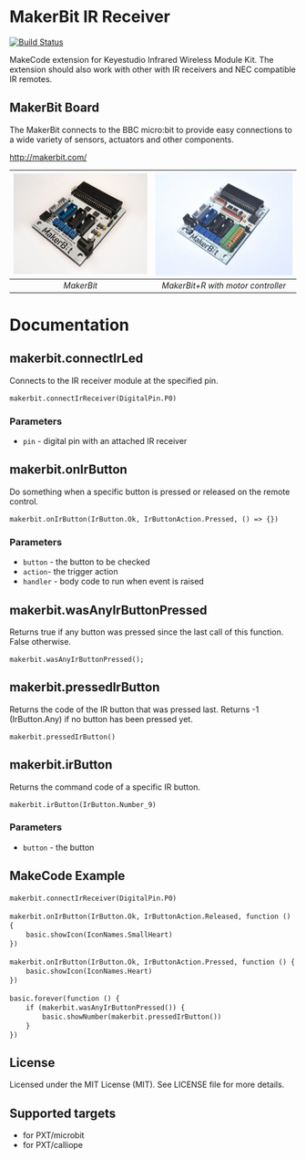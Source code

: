 # MakerBit IR Receiver

[![Build Status](https://travis-ci.org/1010Technologies/pxt-makerbit-ir-receiver.svg?branch=master)](https://travis-ci.org/1010Technologies/pxt-makerbit-ir-receiver)

MakeCode extension for Keyestudio Infrared Wireless Module Kit. The extension should also work with other with IR receivers and NEC compatible IR remotes.

## MakerBit Board

The MakerBit connects to the BBC micro:bit to provide easy connections to a wide variety of sensors, actuators and other components.

http://makerbit.com/

| ![MakerBit](https://github.com/1010Technologies/pxt-makerbit/raw/master/MakerBit.png "MakerBit") | ![MakerBit+R](https://github.com/1010Technologies/pxt-makerbit/raw/master/MakerBit+R.png "MakerBit+R") |
| :----------------------------------------------------------------------------------------------: | :----------------------------------------------------------------------------------------------------: |
|                                            _MakerBit_                                            |                                   _MakerBit+R with motor controller_                                   |

# Documentation

## makerbit.connectIrLed

Connects to the IR receiver module at the specified pin.

```sig
makerbit.connectIrReceiver(DigitalPin.P0)
```

### Parameters

- `pin` - digital pin with an attached IR receiver

## makerbit.onIrButton

Do something when a specific button is pressed or released on the remote control.

```sig
makerbit.onIrButton(IrButton.Ok, IrButtonAction.Pressed, () => {})
```

### Parameters

- `button` - the button to be checked
- `action`- the trigger action
- `handler` - body code to run when event is raised

## makerbit.wasAnyIrButtonPressed

Returns true if any button was pressed since the last call of this function. False otherwise.

```sig
makerbit.wasAnyIrButtonPressed();
```

## makerbit.pressedIrButton

Returns the code of the IR button that was pressed last. Returns -1 (IrButton.Any) if no button has been pressed yet.

```sig
makerbit.pressedIrButton()
```

## makerbit.irButton

Returns the command code of a specific IR button.

```sig
makerbit.irButton(IrButton.Number_9)
```

### Parameters

- `button` - the button

## MakeCode Example

```blocks
makerbit.connectIrReceiver(DigitalPin.P0)

makerbit.onIrButton(IrButton.Ok, IrButtonAction.Released, function () {
    basic.showIcon(IconNames.SmallHeart)
})

makerbit.onIrButton(IrButton.Ok, IrButtonAction.Pressed, function () {
    basic.showIcon(IconNames.Heart)
})

basic.forever(function () {
    if (makerbit.wasAnyIrButtonPressed()) {
        basic.showNumber(makerbit.pressedIrButton())
    }
})

```

## License

Licensed under the MIT License (MIT). See LICENSE file for more details.

## Supported targets

- for PXT/microbit
- for PXT/calliope
